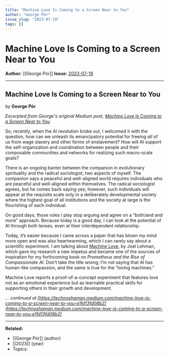 ```yaml
---
title: "Machine Love Is Coming to a Screen Near to You"
author: "George Pór"
issue_slug: "2023-07-19"
tags: []
---
```


# Machine Love Is Coming to a Screen Near to You

**Author:** [[George Pór]]
**Issue:** [2023-07-19](https://plex.collectivesensecommons.org/2023-07-19/)

---

## Machine Love Is Coming to a Screen Near to You
by **George Pór**

*Excerpted from George's original Medium post, [Machine Love Is Coming to a Screen Near to You](https://technoshaman.medium.com/machine-love-is-coming-to-a-screen-near-to-you-e1fd13fd08b2).*

So, recently, when the AI revolution broke out, I welcomed it with the question, how can we unleash its emancipatory potential for freeing *all* of us from wage slavery and other forms of enslavement? How will AI support the self-organization and coordination between people and their composable communities and networks for realizing such macro-scale goals?

There is an ongoing banter between the companion in evolutionary spirituality and the radical sociologist, two aspects of myself. The companion says a peaceful and well-aligned world requires individuals who are peaceful and well-aligned within themselves. The radical sociologist agrees, but he comes back saying yes; however, such individuals will appear at the requisite scale only in a deliberately developmental society where the highest goal of all institutions and the society at large is the flourishing of each individual.

On good days, those roles I play stop arguing and agree on a “both/and and more” approach. Because today is a good day, I can look at the potential of AI through both lenses, even at their interdependent relationship.

Today, it’s easier because I came across a paper that has blown my mind more open and was also heartwarming, which I can rarely say about a scientific experiment. I am talking about [Machine Lov](https://arxiv.org/pdf/2302.09248.pdf)[e](http://example.com/), by Joel Lehman, which gave my research a new impetus and became one of the sources of inspiration for my forthcoming book on *Prometheus and the Rise of Compassionate AI.* Don’t take the title wrong; I’m not saying that AI has human-like compassion, and the same is true for the “loving machines.”

Machine Love reports a proof-of-a-concept experiment that features love not as an emotional experience but as learnable practical skills for supporting others in their growth and development.

*... continued at [https://technoshaman.medium.com/machine-love-is-coming-to-a-screen-near-to-you-e1fd13fd08b2](https://technoshaman.medium.com/machine-love-is-coming-to-a-screen-near-to-you-e1fd13fd08b2)*

---

**Related:**
- [[George Pór]] (author)
- [[2023]] (year)
- Topics: 

